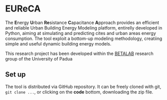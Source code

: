 # EUReCA

The **E**nergy **U**rban **Re**sistance **C**apacitance **A**pproach provides an efficient and reliable Urban Building Energy Modeling platform, entirelly developed in Python, aiming at simulating and predicting cites and urban areas energy consumption. The tool exploit a bottom-up modeling methodology, creatiing simple and useful dynamic building energy models.

This research project has been developed within the [BETALAB](https://research.dii.unipd.it/betalab/) research group of the University of Padua

## Set up
The tool is distributed via GitHub repository. It can be freely cloned with git, `git clone ...`, or clicking on the **code** bottom, downloading the zip file.

